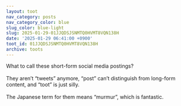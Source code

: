```yaml
---
layout: toot
nav_category: posts
nav_category_color: blue
slug_color: blue-light
slug: 2025-01-29-01JJQDSJSNMTQ0HVMT8VQN138H
date: '2025-01-29 06:41:00 +0900'
toot_id: 01JJQDSJSNMTQ0HVMT8VQN138H
archive: toots
---
```

<p>What to call these short-form social media postings?<br><br>They aren’t “tweets” anymore, “post” can’t distinguish from long-form content, and “toot” is just silly.<br><br>The Japanese term for them means “murmur”, which is fantastic.</p>

